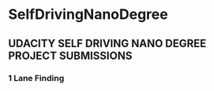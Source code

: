 # SelfDrivingNanoDegree
## UDACITY SELF DRIVING NANO DEGREE PROJECT SUBMISSIONS
### 1         Lane Finding 
